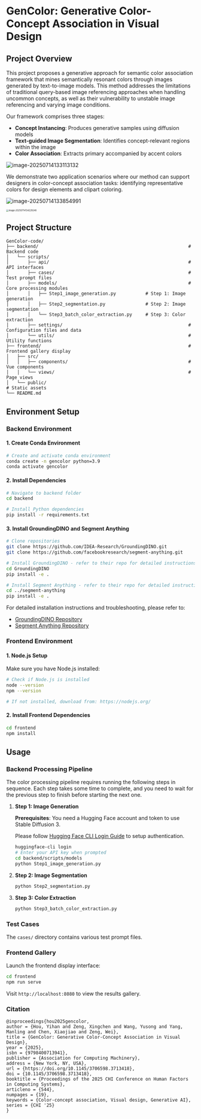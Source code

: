 # GenColor: Generative Color-Concept Association in Visual Design

## Project Overview

This project proposes a generative approach for semantic color association framework that mines semantically resonant colors through images generated by text-to-image models. This method addresses the limitations of traditional query-based image referencing approaches when handling uncommon concepts, as well as their vulnerability to unstable image referencing and varying image conditions.

Our framework comprises three stages:
- **Concept Instancing**: Produces generative samples using diffusion models
- **Text-guided Image Segmentation**: Identifies concept-relevant regions within the image
- **Color Association**: Extracts primary accompanied by accent colors

![image-20250714133113132](https://typora-1304458321.cos.ap-guangzhou.myqcloud.com/image-20250714133113132.png)

We demonstrate two application scenarios where our method can support designers in color-concept association tasks: identifying representative colors for design elements and clipart coloring.

![image-20250714133854991](https://typora-1304458321.cos.ap-guangzhou.myqcloud.com/image-20250714133854991.png)

<img src="https://typora-1304458321.cos.ap-guangzhou.myqcloud.com/image-20250714134229246.png" alt="image-20250714134229246" style="zoom:40%;" />

## Project Structure

```
GenColor-code/
├── backend/                    									# Backend code
│   └── scripts/
│       ├── api/               										# API interfaces
│       ├── cases/             										# Test prompt files
│       ├── models/            										# Core processing modules
│       │   ├── Step1_image_generation.py      		# Step 1: Image generation
│       │   ├── Step2_segmentation.py          		# Step 2: Image segmentation
│       │   └── Step3_batch_color_extraction.py 	# Step 3: Color extraction
│       ├── settings/          										# Configuration files and data
│       └── utils/             										# Utility functions
├── frontend/                  										# Frontend gallery display
│   ├── src/
│   │   ├── components/        										# Vue components
│   │   └── views/            										# Page views
│   └── public/              	 										# Static assets
└── README.md
```

## Environment Setup

### Backend Environment

#### 1. Create Conda Environment

```bash
# Create and activate conda environment
conda create -n gencolor python=3.9
conda activate gencolor
```

#### 2. Install Dependencies

```bash
# Navigate to backend folder
cd backend

# Install Python dependencies
pip install -r requirements.txt
```

#### 3. Install GroundingDINO and Segment Anything

```bash
# Clone repositories
git clone https://github.com/IDEA-Research/GroundingDINO.git
git clone https://github.com/facebookresearch/segment-anything.git

# Install GroundingDINO - refer to their repo for detailed instructions
cd GroundingDINO
pip install -e .

# Install Segment Anything - refer to their repo for detailed instructions  
cd ../segment-anything
pip install -e .
```

For detailed installation instructions and troubleshooting, please refer to:
- [GroundingDINO Repository](https://github.com/IDEA-Research/GroundingDINO)
- [Segment Anything Repository](https://github.com/facebookresearch/segment-anything)



### Frontend Environment

#### 1. Node.js Setup

Make sure you have Node.js installed:

```bash
# Check if Node.js is installed
node --version
npm --version

# If not installed, download from: https://nodejs.org/
```

#### 2. Install Frontend Dependencies

```bash
cd frontend
npm install
```

## Usage

### Backend Processing Pipeline

The color processing pipeline requires running the following steps in sequence. Each step takes some time to complete, and you need to wait for the previous step to finish before starting the next one.

1. **Step 1: Image Generation**

   **Prerequisites**: You need a Hugging Face account and token to use Stable Diffusion 3. 
   
   Please follow [Hugging Face CLI Login Guide](https://huggingface.co/docs/huggingface_hub/en/guides/cli#huggingface-cli-login) to setup authentication.

   ```bash
   huggingface-cli login
   # Enter your API key when prompted
   cd backend/scripts/models
   python Step1_image_generation.py
   ```

2. **Step 2: Image Segmentation**
   
   ```bash
   python Step2_segmentation.py
   ```
   
3. **Step 3: Color Extraction**
   ```bash
   python Step3_batch_color_extraction.py
   ```

### Test Cases

The `cases/` directory contains various test prompt files.

### Frontend Gallery

Launch the frontend display interface:

```bash
cd frontend
npm run serve
```

Visit `http://localhost:8080` to view the results gallery.



### Citation

```
@inproceedings{hou2025gencolor,
author = {Hou, Yihan and Zeng, Xingchen and Wang, Yusong and Yang, Manling and Chen, Xiaojiao and Zeng, Wei},
title = {GenColor: Generative Color-Concept Association in Visual Design},
year = {2025},
isbn = {9798400713941},
publisher = {Association for Computing Machinery},
address = {New York, NY, USA},
url = {https://doi.org/10.1145/3706598.3713418},
doi = {10.1145/3706598.3713418},
booktitle = {Proceedings of the 2025 CHI Conference on Human Factors in Computing Systems},
articleno = {544},
numpages = {19},
keywords = {Color-concept association, Visual design, Generative AI},
series = {CHI '25}
}
```



